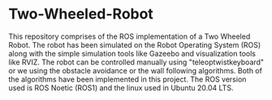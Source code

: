# Two-Wheeled-Robot

This repository comprises of the ROS implementation of a Two Wheeled Robot. The robot has been simulated on the Robot Operating System (ROS) along with the simple simulation tools like Gazeebo and visualization tools like RVIZ. The robot can be controlled manually using "teleoptwistkeyboard" or we using the obstacle avoidance or the wall following algorithms. Both of the algorithms have been implemented in this project. The ROS version used is ROS Noetic (ROS1) and the linux used in Ubuntu 20.04 LTS. 
